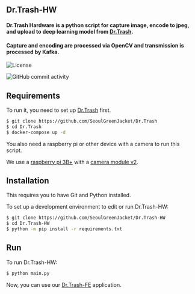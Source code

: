 ## Dr.Trash-HW

#### Dr.Trash Hardware is a python script for capture image, encode to jpeg, and upload to deep learning model from [Dr.Trash](https://github.com/SeoulGreenJacket/Dr.Trash).

#### Capture and encoding are processed via OpenCV and transmission is processed by Kafka.

![License](https://img.shields.io/github/license/SeoulGreenJacket/Dr.Trash-HW?style=for-the-badge)

![GitHub commit activity](https://img.shields.io/github/commit-activity/y/SeoulGreenJacket/Dr.Trash-HW?style=for-the-badge)

## Requirements

To run it, you need to set up [Dr.Trash](https://github.com/SeoulGreenJacket/Dr.Trash) first.

```bash
$ git clone https://github.com/SeoulGreenJacket/Dr.Trash
$ cd Dr.Trash
$ docker-compose up -d
```

You also need a raspberry pi or other device with a camera to run this script.

We use a [raspberry pi 3B+](https://www.raspberrypi.com/products/raspberry-pi-3-model-b-plus/) with a [camera module v2](https://www.raspberrypi.com/products/camera-module-v2/).

## Installation

This requires you to have Git and Python installed.

To set up a development environment to edit or run Dr.Trash-HW:

```bash
$ git clone https://github.com/SeoulGreenJacket/Dr.Trash-HW
$ cd Dr.Trash-HW
$ python -m pip install -r requirements.txt
```

## Run

To run Dr.Trash-HW:

```bash
$ python main.py
```

Now, you can use our [Dr.Trash-FE](https://github.com/SeoulGreenJacket/Dr.Trash-FE) application.
